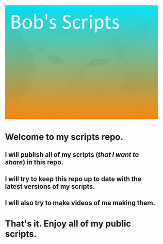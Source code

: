 ![Bob's Scripts](bobs_scripts.png)

# Welcome to my scripts repo.
## I will publish all of my scripts (*that I want to share*) in this repo.
## I will try to keep this repo up to date with the latest versions of my scripts.
## I will also try to make videos of me making them.
# **That's it. Enjoy all of my public scripts.**